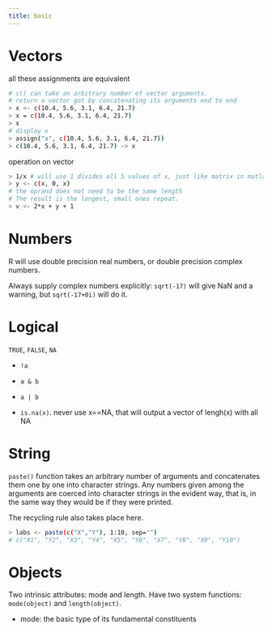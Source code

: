 ```yaml
---
title: basic
---
```


Vectors
=======

all these assignments are equivalent

```sh
# c() can take an arbitrary number of vector arguments.
# return a vector got by concatenating its arguments end to end
> x <- c(10.4, 5.6, 3.1, 6.4, 21.7)
> x = c(10.4, 5.6, 3.1, 6.4, 21.7)
> x
# display x
> assign("x", c(10.4, 5.6, 3.1, 6.4, 21.7))
> c(10.4, 5.6, 3.1, 6.4, 21.7) -> x
```

operation on vector

```sh
> 1/x # will use 1 divides all 5 values of x, just like matrix in matlab
> y <- c(x, 0, x)
# the oprand does not need to be the same length
# The result is the longest, small ones repeat.
> v <- 2*x + y + 1
```

Numbers
=======
R will use double precision real numbers, or double precision complex numbers.

Always supply complex numbers explicitly:
`sqrt(-17)` will give NaN and a warning,
but `sqrt(-17+0i)` will do it.



Logical
=======

`TRUE`, `FALSE`, `NA`

* `!a`
* `a & b`
* `a | b`

* `is.na(x)`. never use x==NA, that will output a vector of lengh(x) with all NA

String
======
`paste()` function takes an arbitrary number of arguments
and concatenates them one by one into character strings.
Any numbers given among the arguments are coerced
into character strings in the evident way,
that is, in the same way they would be if they were printed.

The recycling rule also takes place here.

```sh
> labs <- paste(c("X","Y"), 1:10, sep="")
# c("X1", "Y2", "X3", "Y4", "X5", "Y6", "X7", "Y8", "X9", "Y10")
```

Objects
=======

Two intrinsic attributes: mode and length.
Have two system functions:
`mode(object)` and `length(object)`.

* mode: the basic type of its fundamental constituents
